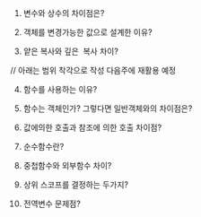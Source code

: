 1. 변수와 상수의 차이점은? 

2. 객체를 변경가능한 값으로 설계한 이유? 

3. 얕은 복사와 깊은  복사 차이?


// 아래는 범위 착각으로 작성 다음주에 재활용 예정

4. 함수를 사용하는 이유? 

5. 함수는 객체인가? 그렇다면 일반객체와의 차이점은? 

6. 값에의한 호출과 참조에 의한 호출 차이점? 

7. 순수함수란? 

8. 중첩함수와 외부함수 차이? 

9. 상위 스코프를 결정하는 두가지? 

10. 전역변수 문제점?
  
